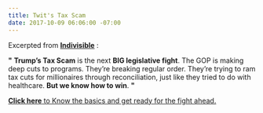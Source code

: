 ```yaml
---
title: Twit's Tax Scam
date: 2017-10-09 06:06:00 -07:00
---
```


Excerpted from [**Indivisible**](https://www.indivisible.org/) :

**"**    **Trump’s Tax Scam** is the next **BIG legislative fight**. The GOP is making deep cuts to programs. They’re breaking regular order. They’re trying to ram tax cuts for millionaires through reconciliation, just like they tried to do with healthcare. **But we know how to win**. **"**

[**Click here** to Know the basics and get ready for the fight ahead.](https://www.trumptaxscam.org/scam)